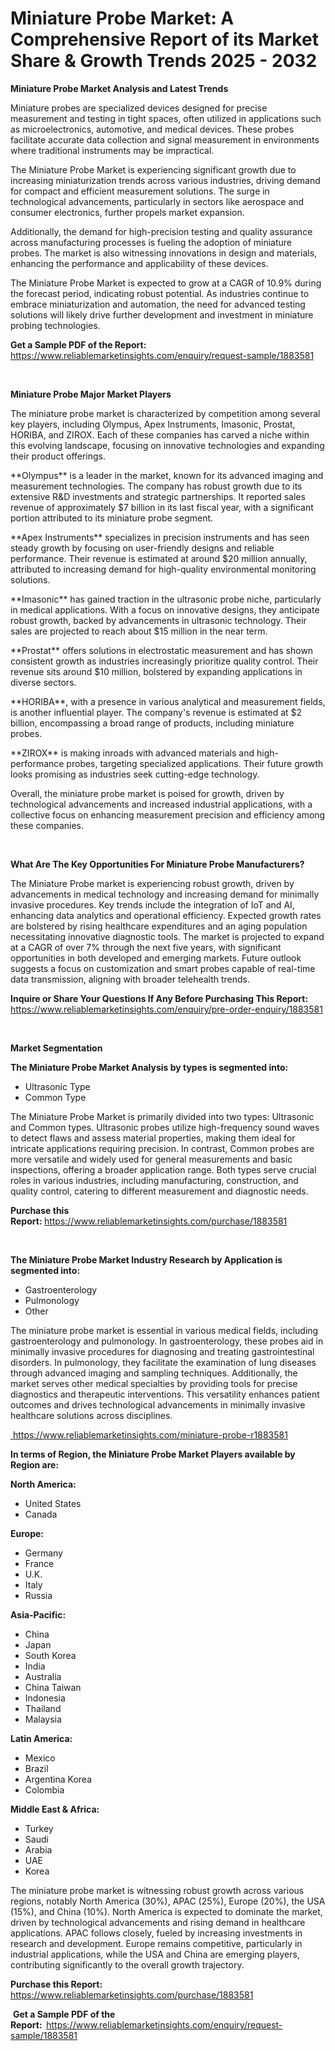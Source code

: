 <p><h1>Miniature Probe Market: A Comprehensive Report of its Market Share & Growth Trends 2025 - 2032</h1></p><p><strong>Miniature Probe Market Analysis and Latest Trends</strong></p>
<p><p>Miniature probes are specialized devices designed for precise measurement and testing in tight spaces, often utilized in applications such as microelectronics, automotive, and medical devices. These probes facilitate accurate data collection and signal measurement in environments where traditional instruments may be impractical. </p><p>The Miniature Probe Market is experiencing significant growth due to increasing miniaturization trends across various industries, driving demand for compact and efficient measurement solutions. The surge in technological advancements, particularly in sectors like aerospace and consumer electronics, further propels market expansion. </p><p>Additionally, the demand for high-precision testing and quality assurance across manufacturing processes is fueling the adoption of miniature probes. The market is also witnessing innovations in design and materials, enhancing the performance and applicability of these devices. </p><p>The Miniature Probe Market is expected to grow at a CAGR of 10.9% during the forecast period, indicating robust potential. As industries continue to embrace miniaturization and automation, the need for advanced testing solutions will likely drive further development and investment in miniature probing technologies.</p></p>
<p><strong>Get a Sample PDF of the Report:&nbsp;</strong> <a href="https://www.reliablemarketinsights.com/enquiry/request-sample/1883581?utm_campaign=3219&utm_medium=2&utm_source=Github&utm_content=ia&utm_term=13042025&utm_id=miniature-probe">https://www.reliablemarketinsights.com/enquiry/request-sample/1883581</a></p>
<p>&nbsp;</p>
<p><strong>Miniature Probe Major Market Players</strong></p>
<p><p>The miniature probe market is characterized by competition among several key players, including Olympus, Apex Instruments, Imasonic, Prostat, HORIBA, and ZIROX. Each of these companies has carved a niche within this evolving landscape, focusing on innovative technologies and expanding their product offerings.</p><p>**Olympus** is a leader in the market, known for its advanced imaging and measurement technologies. The company has robust growth due to its extensive R&D investments and strategic partnerships. It reported sales revenue of approximately $7 billion in its last fiscal year, with a significant portion attributed to its miniature probe segment.</p><p>**Apex Instruments** specializes in precision instruments and has seen steady growth by focusing on user-friendly designs and reliable performance. Their revenue is estimated at around $20 million annually, attributed to increasing demand for high-quality environmental monitoring solutions.</p><p>**Imasonic** has gained traction in the ultrasonic probe niche, particularly in medical applications. With a focus on innovative designs, they anticipate robust growth, backed by advancements in ultrasonic technology. Their sales are projected to reach about $15 million in the near term.</p><p>**Prostat** offers solutions in electrostatic measurement and has shown consistent growth as industries increasingly prioritize quality control. Their revenue sits around $10 million, bolstered by expanding applications in diverse sectors.</p><p>**HORIBA**, with a presence in various analytical and measurement fields, is another influential player. The company's revenue is estimated at $2 billion, encompassing a broad range of products, including miniature probes.</p><p>**ZIROX** is making inroads with advanced materials and high-performance probes, targeting specialized applications. Their future growth looks promising as industries seek cutting-edge technology.</p><p>Overall, the miniature probe market is poised for growth, driven by technological advancements and increased industrial applications, with a collective focus on enhancing measurement precision and efficiency among these companies.</p></p>
<p>&nbsp;</p>
<p><strong>What Are The Key Opportunities For Miniature Probe Manufacturers?</strong></p>
<p><p>The Miniature Probe market is experiencing robust growth, driven by advancements in medical technology and increasing demand for minimally invasive procedures. Key trends include the integration of IoT and AI, enhancing data analytics and operational efficiency. Expected growth rates are bolstered by rising healthcare expenditures and an aging population necessitating innovative diagnostic tools. The market is projected to expand at a CAGR of over 7% through the next five years, with significant opportunities in both developed and emerging markets. Future outlook suggests a focus on customization and smart probes capable of real-time data transmission, aligning with broader telehealth trends.</p></p>
<p><strong>Inquire or Share Your Questions If Any Before Purchasing This Report:</strong> <a href="https://www.reliablemarketinsights.com/enquiry/pre-order-enquiry/1883581?utm_campaign=3219&utm_medium=2&utm_source=Github&utm_content=ia&utm_term=13042025&utm_id=miniature-probe">https://www.reliablemarketinsights.com/enquiry/pre-order-enquiry/1883581</a></p>
<p>&nbsp;</p>
<p><strong>Market Segmentation</strong></p>
<p><strong>The Miniature Probe Market Analysis by types is segmented into:</strong></p>
<p><ul><li>Ultrasonic Type</li><li>Common Type</li></ul></p>
<p><p>The Miniature Probe Market is primarily divided into two types: Ultrasonic and Common types. Ultrasonic probes utilize high-frequency sound waves to detect flaws and assess material properties, making them ideal for intricate applications requiring precision. In contrast, Common probes are more versatile and widely used for general measurements and basic inspections, offering a broader application range. Both types serve crucial roles in various industries, including manufacturing, construction, and quality control, catering to different measurement and diagnostic needs.</p></p>
<p><strong>Purchase this Report:&nbsp;</strong><a href="https://www.reliablemarketinsights.com/purchase/1883581?utm_campaign=3219&utm_medium=2&utm_source=Github&utm_content=ia&utm_term=13042025&utm_id=miniature-probe">https://www.reliablemarketinsights.com/purchase/1883581</a></p>
<p>&nbsp;</p>
<p><strong>The Miniature Probe Market Industry Research by Application is segmented into:</strong></p>
<p><ul><li>Gastroenterology</li><li>Pulmonology</li><li>Other</li></ul></p>
<p><p>The miniature probe market is essential in various medical fields, including gastroenterology and pulmonology. In gastroenterology, these probes aid in minimally invasive procedures for diagnosing and treating gastrointestinal disorders. In pulmonology, they facilitate the examination of lung diseases through advanced imaging and sampling techniques. Additionally, the market serves other medical specialties by providing tools for precise diagnostics and therapeutic interventions. This versatility enhances patient outcomes and drives technological advancements in minimally invasive healthcare solutions across disciplines.</p></p>
<p><a href="https://www.reliablemarketinsights.com/miniature-probe-r1883581?utm_campaign=3219&utm_medium=2&utm_source=Github&utm_content=ia&utm_term=13042025&utm_id=miniature-probe">&nbsp;https://www.reliablemarketinsights.com/miniature-probe-r1883581</a></p>
<p><strong>In terms of Region, the Miniature Probe Market Players available by Region are:</strong></p>
<p>
    <p> <strong> North America: </strong>
        <ul>
            <li>United States</li>
            <li>Canada</li>
        </ul>
        </p> 
    <p> <strong> Europe: </strong>
        <ul>
            <li>Germany</li>
            <li>France</li>
            <li>U.K.</li>
            <li>Italy</li>
            <li>Russia</li>
        </ul>
        </p> 
    <p> <strong> Asia-Pacific: </strong>
        <ul>
            <li>China</li>
            <li>Japan</li>
            <li>South Korea</li>
            <li>India</li>
            <li>Australia</li>
            <li>China Taiwan</li>
            <li>Indonesia</li>
            <li>Thailand</li>
            <li>Malaysia</li>
        </ul>
        </p> 
    <p> <strong> Latin America: </strong>
        <ul>
            <li>Mexico</li>
            <li>Brazil</li>
            <li>Argentina Korea</li>
            <li>Colombia</li>
        </ul>
        </p> 
    <p> <strong> Middle East & Africa: </strong>
        <ul>
            <li>Turkey</li>
            <li>Saudi</li>
            <li>Arabia</li>
            <li>UAE</li>
            <li>Korea</li>
        </ul>
    </p>
    </p>
<p><p>The miniature probe market is witnessing robust growth across various regions, notably North America (30%), APAC (25%), Europe (20%), the USA (15%), and China (10%). North America is expected to dominate the market, driven by technological advancements and rising demand in healthcare applications. APAC follows closely, fueled by increasing investments in research and development. Europe remains competitive, particularly in industrial applications, while the USA and China are emerging players, contributing significantly to the overall growth trajectory.</p></p>
<p><strong>Purchase this Report: </strong><a href="https://www.reliablemarketinsights.com/purchase/1883581?utm_campaign=3219&utm_medium=2&utm_source=Github&utm_content=ia&utm_term=13042025&utm_id=miniature-probe">https://www.reliablemarketinsights.com/purchase/1883581</a></p>
<p>&nbsp;<strong>Get a Sample PDF of the Report:&nbsp;&nbsp;</strong><a href="https://www.reliablemarketinsights.com/enquiry/request-sample/1883581?utm_campaign=3219&utm_medium=2&utm_source=Github&utm_content=ia&utm_term=13042025&utm_id=miniature-probe">https://www.reliablemarketinsights.com/enquiry/request-sample/1883581</a></p>
<p><strong></strong></p>
<p><p></p><p></p><p></p></p>